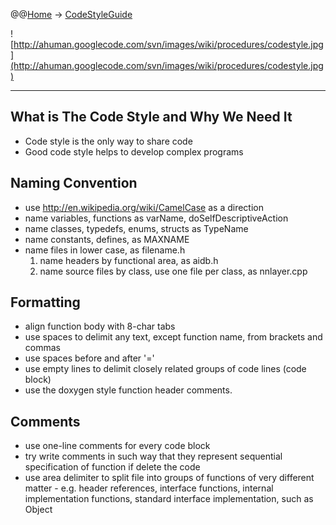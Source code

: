 @@[Home](Home.md) -> [CodeStyleGuide](CodeStyleGuide.md)


![http://ahuman.googlecode.com/svn/images/wiki/procedures/codestyle.jpg](http://ahuman.googlecode.com/svn/images/wiki/procedures/codestyle.jpg)

---


## What is The Code Style and Why We Need It ##

  * Code style is the only way to share code
  * Good code style helps to develop complex programs

## Naming Convention ##

  * use http://en.wikipedia.org/wiki/CamelCase as a direction
  * name variables, functions as varName, doSelfDescriptiveAction
  * name classes, typedefs, enums, structs as TypeName
  * name constants, defines, as MAXNAME
  * name files in lower case, as filename.h
    1. name headers by functional area, as aidb.h
    1. name source files by class, use one file per class, as nnlayer.cpp

## Formatting ##

  * align function body with 8-char tabs
  * use spaces to delimit any text, except function name, from brackets and commas
  * use spaces before and after '='
  * use empty lines to delimit closely related groups of code lines (code block)
  * use the doxygen style function header comments.

## Comments ##

  * use one-line comments for every code block
  * try write comments in such way that they represent sequential specification of function if delete the code
  * use area delimiter to split file into groups of functions of very different matter - e.g. header references, interface functions, internal implementation functions, standard interface implementation, such as Object